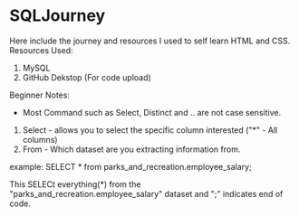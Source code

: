 # SQLJourney


Here include the journey and resources I used to self learn HTML and CSS.<br>
Resources Used:
1. MySQL
3. GitHub Dekstop (For code upload)

Beginner Notes:
- Most Command such as Select, Distinct and .. are not case sensitive.

1. Select - allows you to select the specific column interested ("*" - All columns) 
2. From - Which dataset are you extracting information from.

example:
SELECT * from parks_and_recreation.employee_salary;

This SELECt everything(*) from the "parks_and_recreation.employee_salary" dataset and ";" indicates end of code. 


